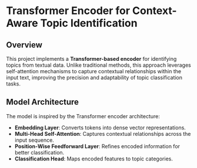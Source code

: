 # Transformer Encoder for Context-Aware Topic Identification

## Overview
This project implements a **Transformer-based encoder** for identifying topics from textual data. Unlike traditional methods, this approach leverages self-attention mechanisms to capture contextual relationships within the input text, improving the precision and adaptability of topic classification tasks.


## Model Architecture
The model is inspired by the Transformer encoder architecture:
- **Embedding Layer**: Converts tokens into dense vector representations.
- **Multi-Head Self-Attention**: Captures contextual relationships across the input sequence.
- **Position-Wise Feedforward Layer**: Refines encoded information for better classification.
- **Classification Head**: Maps encoded features to topic categories.
